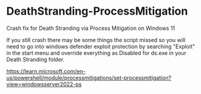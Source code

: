 # DeathStranding-ProcessMitigation
Crash fix for Death Stranding via Process Mitigation on Windows 11

If you still crash there may be some things the script missed so you will need to go into windows defender exploit protection by searching "Exploit" in the start menu and override everything as Disabled for ds.exe in your Death Stranding folder.

https://learn.microsoft.com/en-us/powershell/module/processmitigations/set-processmitigation?view=windowsserver2022-ps
